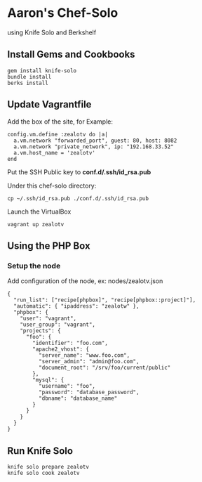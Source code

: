 # Aaron's Chef-Solo

using Knife Solo and Berkshelf

## Install Gems and Cookbooks

```
gem install knife-solo
bundle install
berks install
```

## Update Vagrantfile

Add the box of the site, for Example:

```
config.vm.define :zealotv do |a|
  a.vm.network "forwarded_port", guest: 80, host: 8082
  a.vm.network "private_network", ip: "192.168.33.52"
  a.vm.host_name = 'zealotv'
end
``` 

Put the SSH Public key to **conf.d/.ssh/id_rsa.pub**

Under this chef-solo directory:

```
cp ~/.ssh/id_rsa.pub ./conf.d/.ssh/id_rsa.pub
```

Launch the VirtualBox

```
vagrant up zealotv
```

## Using the PHP Box

### Setup the node

Add configuration of the node, ex: nodes/zealotv.json

```
{
  "run_list": ["recipe[phpbox]", "recipe[phpbox::project]"],
  "automatic": { "ipaddress": "zealotw" },
  "phpbox": {
    "user": "vagrant",
    "user_group": "vagrant",
    "projects": {
      "foo": {
        "identifier": "foo.com",
        "apache2_vhost": {
          "server_name": "www.foo.com",
          "server_admin": "admin@foo.com",
          "document_root": "/srv/foo/current/public"
        },
        "mysql": {
          "username": "foo",
          "password": "database_password",
          "dbname": "database_name"
        }
      }
    }
  }
}
```

## Run Knife Solo

```
knife solo prepare zealotv
knife solo cook zealotv
```